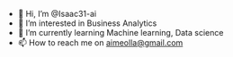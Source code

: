 - 👋 Hi, I’m @Isaac31-ai
- 👀 I’m interested in Business Analytics
- 🌱 I’m currently learning Machine learning, Data science
- 📫 How to reach me on aimeolla@gmail.com

<!---
Isaac31-ai/Isaac31-ai is a ✨ special ✨ repository because its `README.md` (this file) appears on your GitHub profile.
You can click the Preview link to take a look at your changes.
--->
